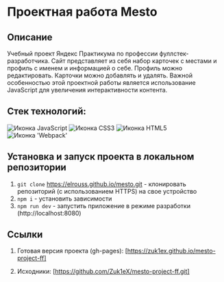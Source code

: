 # Проектная работа Mesto

## Описание

Учебный проект Яндекс Практикума по профессии фуллстек-разработчика. Сайт представляет из себя набор карточек с местами и профиль с именем и информацией о себе. Профиль можно редактировать. Карточки можно добавлять и удалять. Важной особенностью этой проектной работы является использование JavaScript для увеличения интерактивности контента.

## Стек технологий:

<img src="https://img.shields.io/badge/JavaScript-323330?style=for-the-badge&logo=javascript&logoColor=F7DF1E" alt="Иконка JavaScript">
<img src="https://img.shields.io/badge/CSS3-1572B6?style=for-the-badge&logo=css3&logoColor=white" alt="Иконка CSS3">
<img src="https://img.shields.io/badge/HTML5-E34F26?style=for-the-badge&logo=html5&logoColor=white" alt="Иконка HTML5">
<img src="https://img.shields.io/badge/Webpack-8DD6F9?style=for-the-badge&logo=Webpack&logoColor=white" alt="Иконка 'Webpack'">

## Установка и запуск проекта в локальном репозитории

1. `git clone` https://elrouss.github.io/mesto.git - клонировать репозиторий (с использованием HTTPS) на свое устройство
2. `npm i` - установить зависимости
3. `npm run dev` - запустить приложение в режиме разработки (http://localhost:8080)

## Ссылки

1. Готовая версия проекта (gh-pages):
   [https://zuk1ex.github.io/mesto-project-ff]

2. Исходники:
   [https://github.com/Zuk1eX/mesto-project-ff.git]
